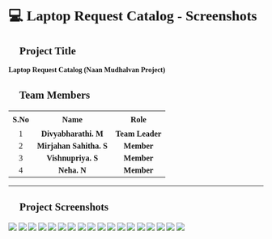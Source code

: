 <div style="font-family:'Times New Roman', serif;">

# 💻 Laptop Request Catalog - Screenshots

## 📌 Project Title
**Laptop Request Catalog (Naan Mudhalvan Project)**

## 👥 Team Members

<table style="border-collapse:collapse; text-align:center; font-family:'Times New Roman', serif;">
  <tr>
    <th style="padding:8px;">S.No</th>
    <th style="padding:8px;">Name</th>
    <th style="padding:8px;">Role</th>
  </tr>
  <tr>
    <td>1</td>
    <td><b>Divyabharathi. M</b></td>
    <td><b>Team Leader</b></td>
  </tr>
  <tr>
    <td>2</td>
    <td><b>Mirjahan Sahitha. S</b></td>
    <td><b>Member</b></td>
  </tr>
  <tr>
    <td>3</td>
    <td><b>Vishnupriya. S</b></td>
    <td><b>Member</b></td>
  </tr>
  <tr>
    <td>4</td>
    <td><b>Neha. N</b></td>
    <td><b>Member</b></td>
  </tr>
</table>

---

## 📸 Project Screenshots  

<img src="./Screenshot_2025-09-05-14-46-34-889_com.android.chrome-edit.jpg">  
<img src="./Screenshot_2025-09-05-14-46-49-702_com.android.chrome-edit.jpg">  
<img src="./Screenshot_2025-09-05-14-47-08-313_com.android.chrome-edit.jpg">  
<img src="./IMG_20250905_151615.jpg">  
<img src="./IMG_20250905_151643.jpg">  
<img src="./IMG_20250905_151701.jpg">  
<img src="./IMG_20250905_151721.jpg">  
<img src="./IMG_20250905_151735.jpg">  
<img src="./IMG_20250905_151749.jpg">  
<img src="./IMG_20250905_151805.jpg">  
<img src="./IMG_20250905_151818.jpg">  
<img src="./IMG_20250905_151831.jpg">  
<img src="./IMG_20250905_151905.jpg">  
<img src="./IMG_20250905_152003.jpg">  
<img src="./IMG_20250905_152028.jpg">  
<img src="./IMG_20250905_152043.jpg">  
<img src="./IMG_20250905_152055.jpg">  
<img src="./Screenshot_2025-09-05-14-47-45-116_com.android.chrome-edit.jpg">

</div>
